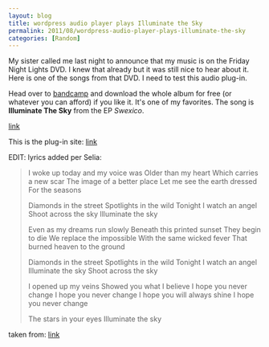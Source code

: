 ```yaml
---
layout: blog
title: wordpress audio player plays Illuminate the Sky
permalink: 2011/08/wordpress-audio-player-plays-illuminate-the-sky
categories: [Random]
---
```


My sister called me last night to announce that my music is on the Friday Night Lights DVD. I knew that already but it was still nice to hear about it. Here is one of the songs from that DVD. I need to test this audio plug-in.

Head over to <a href="http://axelradio.com/album/swexico" title="bandcamp" target="_blank">bandcamp</a> and download the whole album for free (or whatever you can afford) if you like it. It's one of my favorites. The song is <strong>Illuminate The Sky</strong> from the EP <em>Swexico</em>.

<a href="Illuminate-the-Sky.mp3">link</a>

This is the plug-in site: <a href="http://wpaudioplayer.com/" title="link">link</a>


EDIT: lyrics added per Selia:



<blockquote>
I woke up today and my voice was 
Older than my heart 
Which carries a new scar 
The image of a better place 
Let me see the earth dressed 
For the seasons 

Diamonds in the street 
Spotlights in the wild 
Tonight I watch an angel 
Shoot across the sky 
Illuminate the sky 

Even as my dreams run slowly 
Beneath this printed sunset 
They begin to die 
We replace the impossible 
With the same wicked fever 
That burned heaven to the ground 

Diamonds in the street 
Spotlights in the wild 
Tonight I watch an angel 
Illuminate the sky 
Shoot across the sky 

I opened up my veins 
Showed you what I believe 
I hope you never change 
I hope you never change 
I hope you will always shine 
I hope you never change 

The stars in your eyes 
Illuminate the sky

</blockquote>

taken from: <a href="http://axelradio.com/track/illuminate-the-sky">link</a>

